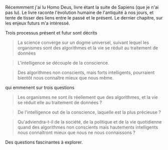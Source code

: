 Récemmment j'ai lu Homo Deus, livre étant la suite de Sapiens (que je n'ai pas lu). Le livre raconte l'évolution humaine de l'antiquité à nos jours, et tente de tisser des liens entre le passé et le présent. Le dernier chapitre, sur les enjeux futurs m'a intéressé.

Trois processus présent et futur sont décrits

> La science converge sur un dogme universel, suivant lequel les organismes sont des algorithmes et la vie se réduit au traitement de données

> L'intelligence se découple de la conscience.

> Des algorithmes non conscients, mais forts intelligents, pourraient bientôt nous connaître mieux que nous même.

qui emmenent sur trois questions

> Les organismes ne sont ils réellement que des algorithmes, et la vie se réduit elle au traitement de données ?

> De l'intelligence out de la conscience, laquelle est la plus précieuse ?

> Qu'adviendra-t-il de la société, de la politique et de la vie quotidienne quand des algorithmes non conscients mais hautements intelligents nous connaîtront mieux que nous ne nous connaissons ?

Des questions fascinantes à explorer.
